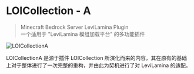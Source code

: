 # LOICollection - A

> Minecraft Bedrock Server LeviLamina Plugin  
> 一个适用于 "LeviLamina 模组加载平台" 的多功能插件

![LOICollectionA](https://socialify.git.ci/loitietu/LOICollectionA/image?description=1&font=Raleway&forks=1&issues=1&logo=https%3A%2F%2Fraw.githubusercontent.com%2Floitietu%2FLOICollectionA%2FHEAD%2Fdocs%2Fimg%2Flogo.svg&name=1&owner=1&pattern=Circuit%20Board&pulls=1&stargazers=1&theme=Auto)

LOICollectionA 是源于插件 LOICollection 所演化而来的内容，其在原有的基础上对于整体进行了一次完整的重构，并由此为契机进行了对 LeviLamina 的适配。
